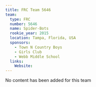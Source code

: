 ```yaml
---
title: FRC Team 5646
team:
  type: FRC
  number: 5646
  name: Spider-Bots
  rookie_year: 2015
  location: Tampa, Florida, USA
  sponsors:
    - Town N Country Boys
    - Girls Club
    - Webb Middle School
  links:
    Website: 
---
```

No content has been added for this team